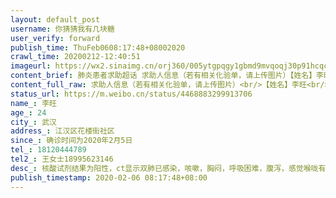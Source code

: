```yaml
---
layout: default_post
username: 你猜猜我有几块糖
user_verify: forward
publish_time: ThuFeb0608:17:48+08002020
crawl_time: 20200212-12:40:51
imageurl: https://wx2.sinaimg.cn/orj360/005ytgpqgy1gbmd9mvqoqj30p91hcqcl.jpg
content_brief: 肺炎患者求助超话 求助人信息（若有相关化验单，请上传图片）【姓名】李旺【年龄】24【所在城市】武汉【所在小区、社区】江汉区花楼街社区【患病时间】确诊时间为2020年2月5日【联系方式】18120444789【其他紧急联系人】王女士18995623146【病情描述】 核酸试剂结果为阳性，ct显示双肺已感 ...全文
content_full_raw: 求助人信息（若有相关化验单，请上传图片）<br/>【姓名】李旺<br/>【年龄】24<br/>【所在城市】武汉<br/>【所在小区、社区】江汉区花楼街社区<br/>【患病时间】确诊时间为2020年2月5日<br/>【联系方式】18120444789<br/>【其他紧急联系人】王女士18995623146<br/>【病情描述】核酸试剂结果为阳性，ct显示双肺已感染，咳嗽，胸闷，呼吸困难，腹泻，感觉喉咙有痰，无力
status_url: https://m.weibo.cn/status/4468883299913706
name_: 李旺
age_: 24
city_: 武汉
address_: 江汉区花楼街社区
since_: 确诊时间为2020年2月5日
tel_: 18120444789
tel2_: 王女士18995623146
desc_: 核酸试剂结果为阳性，ct显示双肺已感染，咳嗽，胸闷，呼吸困难，腹泻，感觉喉咙有痰，无力
publish_timestamp: 2020-02-06 08:17:48+08:00
---
```

